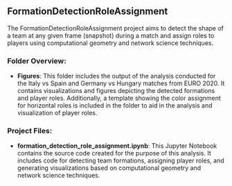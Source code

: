 ## FormationDetectionRoleAssignment

The FormationDetectionRoleAssignment project aims to detect the shape of a team at any given frame (snapshot) during a match and assign roles to players using computational geometry and network science techniques.

### Folder Overview:

- **Figures**: This folder includes the output of the analysis conducted for the Italy vs Spain and Germany vs Hungary matches from EURO 2020. It contains visualizations and figures depicting the detected formations and player roles. Additionally, a template showing the color assignment for horizontal roles is included in the folder to aid in the analysis and visualization of player roles.

### Project Files:

- **formation_detection_role_assignment.ipynb**: This Jupyter Notebook contains the source code created for the purpose of this analysis. It includes code for detecting team formations, assigning player roles, and generating visualizations based on computational geometry and network science techniques.
